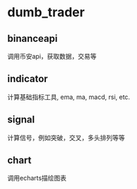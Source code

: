 # dumb_trader

## binanceapi
调用币安api，获取数据，交易等

## indicator
计算基础指标工具, ema, ma, macd, rsi, etc.

## signal
计算信号，例如突破，交叉，多头排列等等

## chart
调用echarts描绘图表